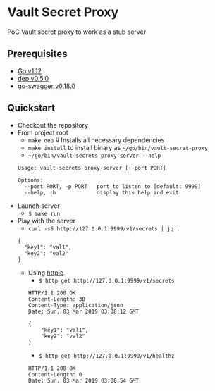 # Vault Secret Proxy
PoC Vault secret proxy to work as a stub server

## Prerequisites
- [Go v1.12](https://golang.org/dl/)
- [dep v0.5.0](https://github.com/golang/dep/releases/tag/v0.5.0)
- [go-swagger v0.18.0](https://github.com/go-swagger/go-swagger/releases/tag/v0.18.0)

## Quickstart
- Checkout the repository
- From project root
  - `make dep` # Installs all necessary dependencies
  - `make install` to install binary as `~/go/bin/vault-secret-proxy`
  - `~/go/bin/vault-secrets-proxy-server --help`
  ```
  Usage: vault-secrets-proxy-server [--port PORT]

  Options:
    --port PORT, -p PORT   port to listen to [default: 9999]
    --help, -h             display this help and exit
  ```
- Launch server
  - `$ make run`
- Play with the server
  - `curl -sS http://127.0.0.1:9999/v1/secrets | jq .`
  ```
  {
    "key1": "val1",
    "key2": "val2"
  }
  ```
  - Using [httpie](https://github.com/jakubroztocil/httpie)
    - `$ http get http://127.0.0.1:9999/v1/secrets`
    ```
    HTTP/1.1 200 OK
    Content-Length: 30
    Content-Type: application/json
    Date: Sun, 03 Mar 2019 03:08:12 GMT

    {
        "key1": "val1",
        "key2": "val2"
    }
    ```
    - `$ http get http://127.0.0.1:9999/v1/healthz`
    ```
    HTTP/1.1 200 OK
    Content-Length: 0
    Date: Sun, 03 Mar 2019 03:08:54 GMT
    ```
